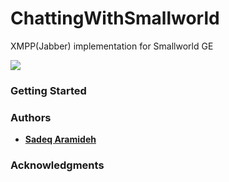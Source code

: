 # ChattingWithSmallworld
XMPP(Jabber) implementation for Smallworld GE


![](https://github.com/Aramideh/RestSwTics/tree/master/raw/tester.png)

### Getting Started


### Authors

* [**Sadeq Aramideh**](https://github.com/Aramideh)

### Acknowledgments



